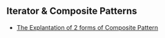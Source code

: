 ## Iterator & Composite Patterns
 - [The Explantation of 2 forms of Composite Pattern](http://www.javaworld.com/article/2074564/learn-java/a-look-at-the-composite-design-pattern.html)
